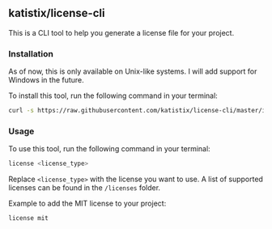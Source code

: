 ## katistix/license-cli

This is a CLI tool to help you generate a license file for your project.

### Installation

As of now, this is only available on Unix-like systems. I will add support for Windows in the future.

To install this tool, run the following command in your terminal:

```bash
curl -s https://raw.githubusercontent.com/katistix/license-cli/master/install.sh | bash
```

### Usage

To use this tool, run the following command in your terminal:

```bash
license <license_type>
```

Replace `<license_type>` with the license you want to use. A list of supported licenses can be found in the `/licenses` folder.

Example to add the MIT license to your project:

```bash
license mit
```
